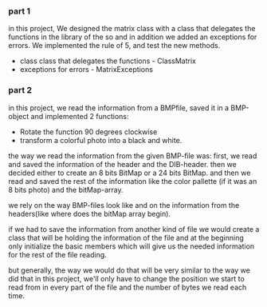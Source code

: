 
### part 1

in this project, We designed the matrix class with a class that delegates the functions in the library of the so and in addition we added an exceptions for errors.
We implemented the rule of 5, and test the new methods.

- class class that delegates the functions - ClassMatrix
- exceptions for errors - MatrixExceptions

### part 2

in this project, we read the information from a BMPfile, saved it in a BMP-object and implemented 2 functions:

- Rotate the function 90 degrees clockwise
- transform a colorful photo into a black and white.

the way we read the information from the given BMP-file was:
first, we read and saved the information of the header and the DIB-header.
then we decided either to create an 8 bits BitMap or a 24 bits BitMap.
and then we read and saved the rest of the information like the color pallette (if it was an 8 bits photo) and the bitMap-array.

we rely on the way BMP-files look like and on the information from the headers(like where does the bitMap array begin).

if we had to save the information from another kind of file we would create a class that will be holding the information of the file and at the beginning only initialize the basic members which will give us the needed information for the rest of the file reading.

but generally, the way we would do that will be very similar to the way we did that in this project, we'll only have to change the position we start to read from in every part of the file and the number of bytes we read each time.